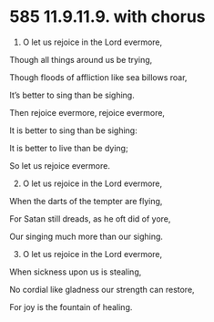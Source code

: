 # 585 11.9.11.9. with chorus

1.  O let us rejoice in the Lord evermore,

Though all things around us be trying,

Though floods of affliction like sea billows roar,

It’s better to sing than be sighing.

Then rejoice evermore, rejoice evermore,

It is better to sing than be sighing:

It is better to live than be dying;

So let us rejoice evermore.

2.  O let us rejoice in the Lord evermore,

When the darts of the tempter are flying,

For Satan still dreads, as he oft did of yore,

Our singing much more than our sighing.

3.  O let us rejoice in the Lord evermore,

When sickness upon us is stealing,

No cordial like gladness our strength can restore,

For joy is the fountain of healing.

